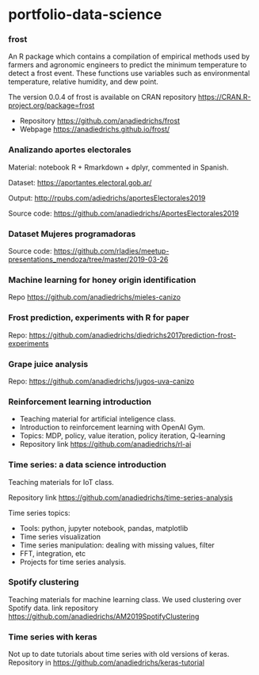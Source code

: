 # portfolio-data-science

### frost

An R package which contains a compilation of empirical methods used by farmers and agronomic engineers to predict the minimum temperature to detect a frost event. These functions use variables such as environmental temperature, relative humidity, and dew point.

The version 0.0.4 of frost is available on CRAN repository https://CRAN.R-project.org/package=frost 

* Repository https://github.com/anadiedrichs/frost
* Webpage https://anadiedrichs.github.io/frost/

### Analizando aportes electorales

Material: notebook R + Rmarkdown + dplyr, commented in Spanish.

Dataset: https://aportantes.electoral.gob.ar/

Output: http://rpubs.com/adiedrichs/aportesElectorales2019

Source code: https://github.com/anadiedrichs/AportesElectorales2019

### Dataset Mujeres programadoras

Source code: https://github.com/rladies/meetup-presentations_mendoza/tree/master/2019-03-26

### Machine learning for honey origin identification

Repo https://github.com/anadiedrichs/mieles-canizo

### Frost prediction, experiments with R for paper

Repo: https://github.com/anadiedrichs/diedrichs2017prediction-frost-experiments

### Grape juice analysis

Repo: https://github.com/anadiedrichs/jugos-uva-canizo

### Reinforcement learning introduction

* Teaching material for artificial inteligence class. 
* Introduction to reinforcement learning with OpenAI Gym. 
* Topics: MDP, policy, value iteration, policy iteration, Q-learning
* Repository link https://github.com/anadiedrichs/rl-ai

### Time series: a data science introduction

Teaching materials for IoT class.

Repository link https://github.com/anadiedrichs/time-series-analysis

Time series topics:
* Tools: python, jupyter notebook, pandas, matplotlib
* Time series visualization
* Time series manipulation: dealing with missing values, filter
* FFT, integration, etc
* Projects for time series analysis.

### Spotify clustering

Teaching materials for machine learning class. We used clustering over Spotify data. 
link repository https://github.com/anadiedrichs/AM2019SpotifyClustering

### Time series with keras

Not up to date tutorials about time series with old versions of keras. Repository in https://github.com/anadiedrichs/keras-tutorial
